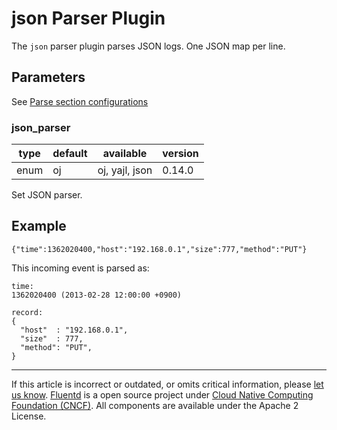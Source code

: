 # json Parser Plugin

The `json` parser plugin parses JSON logs. One JSON map per line.


## Parameters

See [Parse section configurations](/configuration/parse-section.md)


### json\_parser

|	   type |  default |    available |     version	|
|------|---------|----------------|---------|
|	enum | oj | oj, yajl, json | 0.14.0	|

Set JSON parser.


## Example

``` {.CodeRay}
{"time":1362020400,"host":"192.168.0.1","size":777,"method":"PUT"}
```

This incoming event is parsed as:

``` {.CodeRay}
time:
1362020400 (2013-02-28 12:00:00 +0900)

record:
{
  "host"  : "192.168.0.1",
  "size"  : 777,
  "method": "PUT",
}
```


------------------------------------------------------------------------

If this article is incorrect or outdated, or omits critical information, please [let us know](https://github.com/fluent/fluentd-docs/issues?state=open).
[Fluentd](http://www.fluentd.org/) is a open source project under [Cloud Native Computing Foundation (CNCF)](https://cncf.io/). All components are available under the Apache 2 License.
